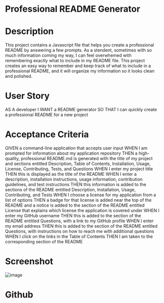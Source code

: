 # Professional README Generator

# Description
  This project contains a Javascript file that helps you create a professional README by answering a few prompts. As a stendent, sometimes with so much information coming my way, I can feel overwhemed with remembering exactly what to include in my README file. This project creates an easy way to remember and keep track of what to include in a professional README, and it will organize my information so it looks clean and polished.
  
# User Story
AS A developer
I WANT a README generator
SO THAT I can quickly create a professional README for a new project

# Acceptance Criteria
GIVEN a command-line application that accepts user input
WHEN I am prompted for information about my application repository
THEN a high-quality, professional README.md is generated with the title of my project and sections entitled Description, Table of Contents, Installation, Usage, License, Contributing, Tests, and Questions
WHEN I enter my project title
THEN this is displayed as the title of the README
WHEN I enter a description, installation instructions, usage information, contribution guidelines, and test instructions
THEN this information is added to the sections of the README entitled Description, Installation, Usage, Contributing, and Tests
WHEN I choose a license for my application from a list of options
THEN a badge for that license is added near the top of the README and a notice is added to the section of the README entitled License that explains which license the application is covered under
WHEN I enter my GitHub username
THEN this is added to the section of the README entitled Questions, with a link to my GitHub profile
WHEN I enter my email address
THEN this is added to the section of the README entitled Questions, with instructions on how to reach me with additional questions
WHEN I click on the links in the Table of Contents
THEN I am taken to the corresponding section of the README

# Screenshot
![image](https://user-images.githubusercontent.com/122223756/232344342-ce876228-8537-4a20-81f8-b0fd3844d8f9.png)

# Github

